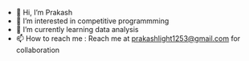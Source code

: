 - 👋 Hi, I’m Prakash
- 👀 I’m interested in competitive programmming
- 🌱 I’m currently learning data analysis
- 📫 How to reach me : Reach me at prakashlight1253@gmail.com for collaboration

<!---
Light-9630/Light-9630 is a ✨ special ✨ repository because its `README.md` (this file) appears on your GitHub profile.
You can click the  Preview link to take a look at your changes.
--->
